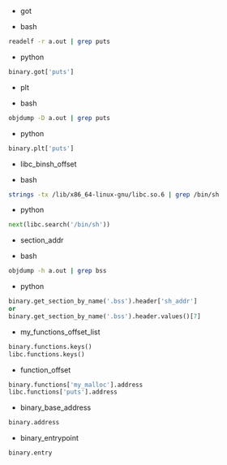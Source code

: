 * got
 - bash
```bash
readelf -r a.out | grep puts
```
 - python
```python
binary.got['puts']
```

* plt
 - bash
```bash
objdump -D a.out | grep puts
```
 - python
```python
binary.plt['puts']
```

* libc_binsh_offset
 - bash
```bash
strings -tx /lib/x86_64-linux-gnu/libc.so.6 | grep /bin/sh
```
 - python
```python
next(libc.search('/bin/sh'))
```

* section_addr
 - bash
```bash
objdump -h a.out | grep bss
```
 - python
```python
binary.get_section_by_name('.bss').header['sh_addr']
or
binary.get_section_by_name('.bss').header.values()[7]
```

* my_functions_offset_list
```python
binary.functions.keys()
libc.functions.keys()
```

* function_offset
```python
binary.functions['my_malloc'].address
libc.functions['puts'].address
```

* binary_base_address
```python
binary.address
```

* binary_entrypoint
```python
binary.entry
```
